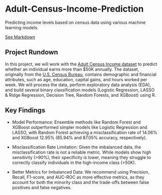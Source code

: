# Adult-Census-Income-Prediction
Predicting income levels based on census data using various machine learning models.

[See Markdown](https://jchu630.github.io/Adult-Census-Income-Prediction/Adult_Census_Income.html)

## Project Rundown
In this project, we will work with the [Adult Census Income dataset](https://archive.ics.uci.edu/dataset/2/adult) to predict whether an individual earns more than $50K annually. The dataset, originally from the [U.S. Census Bureau](https://www.census.gov/en.html), contains demographic and financial attributes, such as age, education, capital gains, and hours worked per week. We will process the data, perform exploratory data analysis (EDA), and build several binary classification models (Logistic Regression, LASSO & Ridge Regression, Decision Tree, Random Forests, and XGBoost) using R.

## Key Findings
- Model Performance: Ensemble methods like Random Forest and XGBoost outperformed simpler models like Logistic Regression and LASSO, with Random Forest achieving a misclassification rate of 14.06% and XGBoost 12.95% (85.94% and 87.05% accuracy, respectively).

- Misclassification Rate Limitation: Given the imbalanced data, the misclassification rate is not a reliable metric. While models show high sensitivity (>90%), their specificity is lower, meaning they struggle to correctly classify individuals in the high-income class (>50K).

- Better Metrics for Imbalanced Data: We recommend using Precision, Recall, F1-score, and AUC-ROC as more effective metrics, as they account for both the minority class and the trade-offs between false positives and false negatives.
